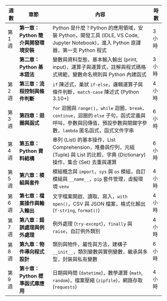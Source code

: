 | 週數  | 章節 | 內容 | 時數 |
|------|------|------|------|
| 第 1 週 | **第一章：Python 簡介與開發環境安裝** | Python 是什麼？Python 的應用領域，安裝 Python，開發工具 (IDLE, VS Code, Jupyter Notebook)，進入 Python 直譯器，第一支 Python 程式 | 3 小時 |
|        | **第二章：Python 基本語法** | 變數與資料型態，基本輸入輸出 (print, input)，運算子與運算式，註解與程式碼格式規範，變數命名規則與 Python 內建函式 | 3 小時 |
| 第 2 週 | **第三章：流程控制與條件判斷** | `if` 陳述式，巢狀 `if-else`，邏輯運算子與條件判斷，`match-case` 陳述式 (Python 3.10+) | 4 小時 |
| 第 3 週 | **第四章：迴圈與函式** | `for` 迴圈與 `range()`，`while` 迴圈，`break`、`continue`，迴圈的 `else` 子句，函式定義與呼叫，參數與回傳值，預設參數與關鍵字參數，`lambda` 匿名函式，函式文件字串 | 6 小時 |
| 第 4 週 | **第五章：Python 資料結構** | 串列 (List) 的基本操作，List Comprehension，堆疊與佇列，元組 (Tuple) 與 List 的比較，字典 (Dictionary) 操作，集合 (Set) 去重與運算 | 6 小時 |
| 第 5 週 | **第六章：模組與套件** | 模組概念與 `import`，`sys` 與 `os` 模組，自訂模組與 `__name__`，`pip` 套件管理，虛擬環境 `venv` | 4 小時 |
| 第 6 週 | **第七章：檔案操作與輸入輸出** | 文字檔案開啟、讀取、寫入，`with open()`，CSV 與 JSON 檔案，格式化輸出 (`f-string`, `format()`) | 4 小時 |
| 第 7 週 | **第八章：錯誤處理與例外處理** | 例外處理 (`try-except`)，`finally` 與 `raise`，自訂例外類別 | 4 小時 |
| 第 8 週 | **第九章：物件導向程式設計** | 類別與物件，屬性與方法，建構子 `__init__`，類別變數與實例變數，繼承與多型，封裝與私有變數 | 6 小時 |
| 第 9 週 | **第十章：Python 標準函式庫應用** | 日期與時間 (`datetime`)，數學運算 (`math`, `random`)，檔案壓縮 (`zipfile`)，網路存取 (`requests`) | 4 小時 |
